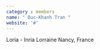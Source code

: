 ```yaml
---
category : members
name: " Duc-Khanh Tran " 
website: '#'
---
```

Loria - Inria Lorraine
Nancy, France

